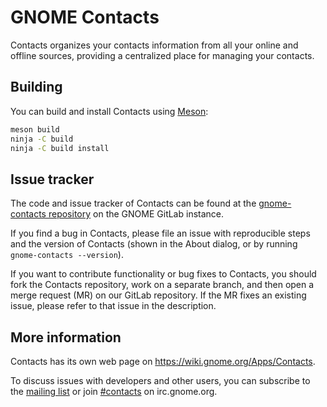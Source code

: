 # GNOME Contacts
Contacts organizes your contacts information from all your online and offline
sources, providing a centralized place for managing your contacts.

## Building
You can build and install Contacts using [Meson](http://mesonbuild.com/):
```sh
meson build
ninja -C build
ninja -C build install
```

## Issue tracker
The code and issue tracker of Contacts can be found at the
[gnome-contacts repository](https://gitlab.gnome.org/GNOME/gnome-contacts) on
the GNOME GitLab instance.

If you find a bug in Contacts, please file an issue with reproducible steps and
the version of Contacts (shown in the About dialog, or by running
`gnome-contacts --version`).

If you want to contribute functionality or bug fixes to Contacts, you should
fork the Contacts repository, work on a separate branch, and then open a
merge request (MR) on our GitLab repository. If the MR fixes an existing issue,
please refer to that issue in the description.

## More information
Contacts has its own web page on https://wiki.gnome.org/Apps/Contacts.

To discuss issues with developers and other users, you can subscribe to the
[mailing list](https://mail.gnome.org/mailman/listinfo/gnome-contacts-list)
or join [#contacts](irc://irc.gnome.org/contacts) on irc.gnome.org.
